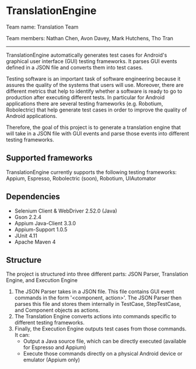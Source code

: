 # TranslationEngine

<p>Team name: Translation Team</p>
<p>Team members: Nathan Chen, Avon Davey, Mark Hutchens, Tho Tran</p>

<hr>

<p>
TranslationEngine automatically generates test cases for Android's graphical user interface (GUI) testing frameworks. It parses GUI events defined in a JSON file and converts them into test cases.
</p>

<p>
Testing software is an important task of software engineering because it assures the quality of the systems that users will use. Moreover, there are different metrics that help to identify whether a software is ready to go to production after executing different tests. In particular for Android applications there are several testing frameworks (e.g. Robotium, Robolectric) that help generate test cases in order to improve the quality of Android applications.
</p>

<p>
Therefore, the goal of this project is to generate a translation engine that will take in a JSON file with GUI events and parse those events into different testing frameworks.
</p>

## Supported frameworks
TranslationEngine currently supports the following testing frameworks: Appium, Espresso, Robolectric (soon), Robotium, UIAutomator

## Dependencies
 - Selenium Client & WebDriver 2.52.0 (Java)
 - Gson 2.2.4
 - Appium Java-Client 3.3.0
 - Appium-Support 1.0.5
 - JUnit 4.11
 - Apache Maven 4

## Structure
The project is structured into three different parts: JSON Parser, Translation Engine, and Execution Engine

1. The JSON Parser takes in a JSON file. This file contains GUI event commands in the form '&lt;component, action&gt;'. The JSON Parser then parses this file and stores them internally in TestCase,  StepTestCase, and Component objects as actions. 
2. The Translation Engine converts actions into commands specific to different testing frameworks. 
3. Finally, the Execution Engine outputs test cases from those commands. It can:
	- Output a Java source file, which can be directly executed (available for Espresso and Appium)
	- Execute those commands directly on a physical Android device or emulator (Appium only)

